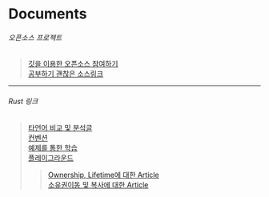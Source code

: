 # Documents

###### 오픈소스 프로젝트
> [깃을 이용한 오픈소스 참여하기](http://dogfeet.github.io/articles/2012/how-to-github.html)  
> [공부하기 괜찮은 소스링크](https://github.com/rust-lang/rust/blob/master/src/librustc_data_structures/graph/mod.rs)

***

###### Rust 링크
> [타언어 비교 및 분석글](http://arthurtw.github.io/2014/12/21/rust-anti-sloppy-programming-language.html)  
> [컨벤션](http://aturon.github.io/style/naming/README.html)  
> [예제를 통한 학습](http://rustbyexample.com/vec.html)  
> [플레이그라운드](https://play.rust-lang.org)  
>> [Ownership, Lifetime에 대한 Article](http://arthurtw.github.io/2014/11/30/rust-borrow-lifetimes.html)  
>> [소유권이동 및 복사에 대한 Article](http://stackoverflow.com/questions/24253344/move-vs-copy-in-rust/24253573#24253573)  

